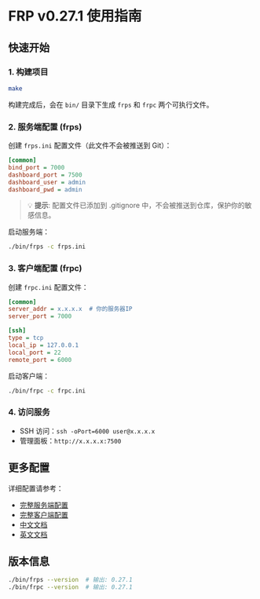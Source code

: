 # FRP v0.27.1 使用指南

## 快速开始

### 1. 构建项目

```bash
make
```

构建完成后，会在 `bin/` 目录下生成 `frps` 和 `frpc` 两个可执行文件。

### 2. 服务端配置 (frps)

创建 `frps.ini` 配置文件（此文件不会被推送到 Git）：

```ini
[common]
bind_port = 7000
dashboard_port = 7500
dashboard_user = admin
dashboard_pwd = admin
```

> 💡 **提示**: 配置文件已添加到 .gitignore 中，不会被推送到仓库，保护你的敏感信息。

启动服务端：

```bash
./bin/frps -c frps.ini
```

### 3. 客户端配置 (frpc)

创建 `frpc.ini` 配置文件：

```ini
[common]
server_addr = x.x.x.x  # 你的服务器IP
server_port = 7000

[ssh]
type = tcp
local_ip = 127.0.0.1
local_port = 22
remote_port = 6000
```

启动客户端：

```bash
./bin/frpc -c frpc.ini
```

### 4. 访问服务

- SSH 访问：`ssh -oPort=6000 user@x.x.x.x`
- 管理面板：`http://x.x.x.x:7500`

## 更多配置

详细配置请参考：
- [完整服务端配置](conf/frps_full.ini)
- [完整客户端配置](conf/frpc_full.ini)
- [中文文档](README_zh.md)
- [英文文档](README.md)

## 版本信息

```bash
./bin/frps --version  # 输出: 0.27.1
./bin/frpc --version  # 输出: 0.27.1
```